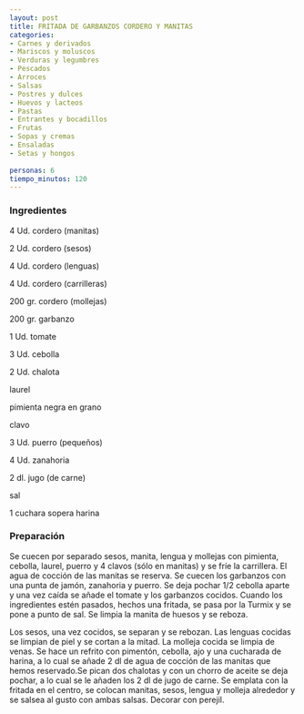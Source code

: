 ```yaml
---
layout: post
title: FRITADA DE GARBANZOS CORDERO Y MANITAS
categories:
- Carnes y derivados
- Mariscos y moluscos
- Verduras y legumbres
- Pescados
- Arroces
- Salsas
- Postres y dulces
- Huevos y lacteos
- Pastas
- Entrantes y bocadillos
- Frutas
- Sopas y cremas
- Ensaladas
- Setas y hongos
 
personas: 6 
tiempo_minutos: 120 
---
```

<h3>Ingredientes</h3>
4 Ud. cordero (manitas)

2 Ud. cordero (sesos)

4 Ud. cordero (lenguas)

4 Ud. cordero (carrilleras)

200 gr. cordero (mollejas)

200 gr. garbanzo

1 Ud. tomate

3 Ud. cebolla

2 Ud. chalota

laurel

pimienta negra en grano

clavo

3 Ud. puerro (pequeños)

4 Ud. zanahoria

2 dl. jugo (de carne)

sal

1 cuchara sopera harina

<h3>Preparación</h3>
Se cuecen por separado sesos, manita, lengua y mollejas con pimienta, cebolla, laurel, puerro y 4 clavos (sólo en manitas) y se fríe la carrillera. El agua de cocción de las manitas se reserva. Se cuecen los garbanzos con una punta de jamón, zanahoria y puerro. Se deja pochar 1/2 cebolla aparte y una vez caída se añade el tomate y los garbanzos cocidos. Cuando los ingredientes estén pasados, hechos una fritada, se pasa por la Turmix y se pone a punto de sal. Se limpia la manita de huesos y se reboza.

Los sesos, una vez cocidos, se separan y se rebozan. Las lenguas cocidas se limpian de piel y se cortan a la mitad. La molleja cocida se limpia de venas. Se hace un refrito con pimentón, cebolla, ajo y una cucharada de harina, a lo cual se añade 2 dl de agua de cocción de las manitas que hemos reservado.Se pican dos chalotas y con un chorro de aceite se deja pochar, a lo cual se le añaden los 2 dl de jugo de carne. Se emplata con la fritada en el centro, se colocan manitas, sesos, lengua y molleja alrededor y se salsea al gusto con ambas salsas. Decorar con perejil.

